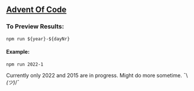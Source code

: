 ## [Advent Of Code](https://adventofcode.com/)


### To Preview Results: 

``` npm run ${year}-${dayNr} ```

#### Example: 

``` npm run 2022-1 ```


Currently only 2022 and 2015 are in progress.
Might do more sometime.  ¯\\_(ツ)_/¯
